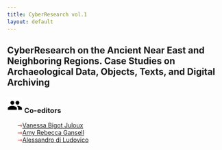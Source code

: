 ```yaml
---
title: CyberResearch vol.1
layout: default
---
```


<h2> CyberResearch on the Ancient Near East and Neighboring Regions. Case Studies on Archaeological Data, Objects, Texts, and Digital Archiving</h2>

### ![sharp_group](assets/images/sharp_group_black_18dp.png) Co-editors
<ul style="list-style-type: none;">
<li><span style="color:#b30000; font-size: 14px">&#8702;</span><a href="http://vanessajuloux.xyz" target="_blank">Vanessa Bigot Juloux</a></li>
<li><span style="color:#b30000; font-size: 14px">&#8702;</span><a href="https://stjohns.academia.edu/AmyRebeccaGansell" target="_blank">Amy Rebecca Gansell</a></li>
<li><span style="color:#b30000; font-size: 14px">&#8702;</span><a href="https://uniroma1.academia.edu/AlessandroDiLudovico" target="_blank">Alessandro di Ludovico</a></li>
</ul>
